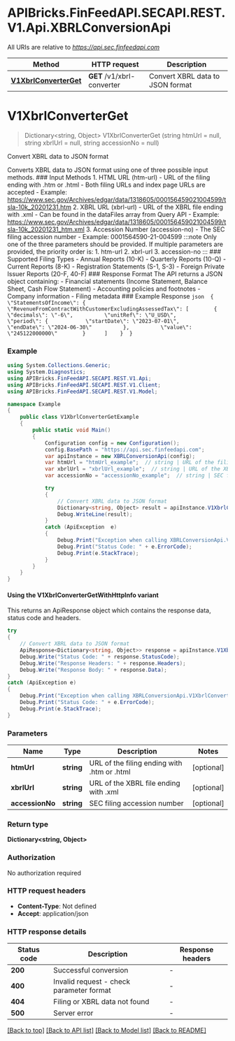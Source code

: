 # APIBricks.FinFeedAPI.SECAPI.REST.V1.Api.XBRLConversionApi

All URIs are relative to *https://api.sec.finfeedapi.com*

| Method | HTTP request | Description |
|--------|--------------|-------------|
| [**V1XbrlConverterGet**](XBRLConversionApi.md#v1xbrlconverterget) | **GET** /v1/xbrl-converter | Convert XBRL data to JSON format |

<a id="v1xbrlconverterget"></a>
# **V1XbrlConverterGet**
> Dictionary&lt;string, Object&gt; V1XbrlConverterGet (string htmUrl = null, string xbrlUrl = null, string accessionNo = null)

Convert XBRL data to JSON format

Converts XBRL data to JSON format using one of three possible input methods.    ### Input Methods    1. HTML URL (htm-url)     - URL of the filing ending with .htm or .html     - Both filing URLs and index page URLs are accepted     - Example: https://www.sec.gov/Archives/edgar/data/1318605/000156459021004599/tsla-10k_20201231.htm    2. XBRL URL (xbrl-url)     - URL of the XBRL file ending with .xml     - Can be found in the dataFiles array from Query API     - Example: https://www.sec.gov/Archives/edgar/data/1318605/000156459021004599/tsla-10k_20201231_htm.xml    3. Accession Number (accession-no)     - The SEC filing accession number     - Example: 0001564590-21-004599    :::note  Only one of the three parameters should be provided. If multiple parameters are provided, the priority order is:  1. htm-url  2. xbrl-url  3. accession-no  :::    ### Supported Filing Types    - Annual Reports (10-K)  - Quarterly Reports (10-Q)  - Current Reports (8-K)  - Registration Statements (S-1, S-3)  - Foreign Private Issuer Reports (20-F, 40-F)    ### Response Format    The API returns a JSON object containing:  - Financial statements (Income Statement, Balance Sheet, Cash Flow Statement)  - Accounting policies and footnotes  - Company information  - Filing metadata    ### Example Response  ```json  {    \"StatementsOfIncome\": {      \"RevenueFromContractWithCustomerExcludingAssessedTax\": [        {          \"decimals\": \"-6\",          \"unitRef\": \"U_USD\",          \"period\": {            \"startDate\": \"2023-07-01\",            \"endDate\": \"2024-06-30\"          },          \"value\": \"245122000000\"        }      ]    }  }  ```

### Example
```csharp
using System.Collections.Generic;
using System.Diagnostics;
using APIBricks.FinFeedAPI.SECAPI.REST.V1.Api;
using APIBricks.FinFeedAPI.SECAPI.REST.V1.Client;
using APIBricks.FinFeedAPI.SECAPI.REST.V1.Model;

namespace Example
{
    public class V1XbrlConverterGetExample
    {
        public static void Main()
        {
            Configuration config = new Configuration();
            config.BasePath = "https://api.sec.finfeedapi.com";
            var apiInstance = new XBRLConversionApi(config);
            var htmUrl = "htmUrl_example";  // string | URL of the filing ending with .htm or .html (optional) 
            var xbrlUrl = "xbrlUrl_example";  // string | URL of the XBRL file ending with .xml (optional) 
            var accessionNo = "accessionNo_example";  // string | SEC filing accession number (optional) 

            try
            {
                // Convert XBRL data to JSON format
                Dictionary<string, Object> result = apiInstance.V1XbrlConverterGet(htmUrl, xbrlUrl, accessionNo);
                Debug.WriteLine(result);
            }
            catch (ApiException  e)
            {
                Debug.Print("Exception when calling XBRLConversionApi.V1XbrlConverterGet: " + e.Message);
                Debug.Print("Status Code: " + e.ErrorCode);
                Debug.Print(e.StackTrace);
            }
        }
    }
}
```

#### Using the V1XbrlConverterGetWithHttpInfo variant
This returns an ApiResponse object which contains the response data, status code and headers.

```csharp
try
{
    // Convert XBRL data to JSON format
    ApiResponse<Dictionary<string, Object>> response = apiInstance.V1XbrlConverterGetWithHttpInfo(htmUrl, xbrlUrl, accessionNo);
    Debug.Write("Status Code: " + response.StatusCode);
    Debug.Write("Response Headers: " + response.Headers);
    Debug.Write("Response Body: " + response.Data);
}
catch (ApiException e)
{
    Debug.Print("Exception when calling XBRLConversionApi.V1XbrlConverterGetWithHttpInfo: " + e.Message);
    Debug.Print("Status Code: " + e.ErrorCode);
    Debug.Print(e.StackTrace);
}
```

### Parameters

| Name | Type | Description | Notes |
|------|------|-------------|-------|
| **htmUrl** | **string** | URL of the filing ending with .htm or .html | [optional]  |
| **xbrlUrl** | **string** | URL of the XBRL file ending with .xml | [optional]  |
| **accessionNo** | **string** | SEC filing accession number | [optional]  |

### Return type

**Dictionary<string, Object>**

### Authorization

No authorization required

### HTTP request headers

 - **Content-Type**: Not defined
 - **Accept**: application/json


### HTTP response details
| Status code | Description | Response headers |
|-------------|-------------|------------------|
| **200** | Successful conversion |  -  |
| **400** | Invalid request - check parameter format |  -  |
| **404** | Filing or XBRL data not found |  -  |
| **500** | Server error |  -  |

[[Back to top]](#) [[Back to API list]](../../README.md#documentation-for-api-endpoints) [[Back to Model list]](../../README.md#documentation-for-models) [[Back to README]](../../README.md)

